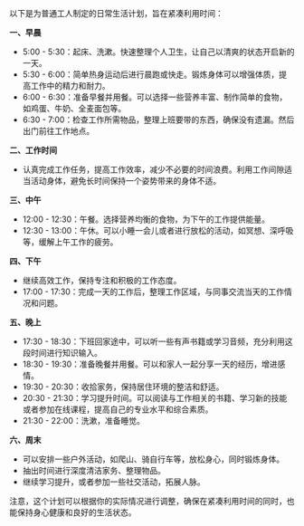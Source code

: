 以下是为普通工人制定的日常生活计划，旨在紧凑利用时间：

**一、早晨**
- 5:00 - 5:30：起床、洗漱。快速整理个人卫生，让自己以清爽的状态开启新的一天。
- 5:30 - 6:00：简单热身运动后进行晨跑或快走。锻炼身体可以增强体质，提高工作中的精力和耐力。
- 6:00 - 6:30：准备早餐并用餐。可以选择一些营养丰富、制作简单的食物，如鸡蛋、牛奶、全麦面包等。
- 6:30 - 7:00：检查工作所需物品，整理上班要带的东西，确保没有遗漏。然后出门前往工作地点。

**二、工作时间**
- 认真完成工作任务，提高工作效率，减少不必要的时间浪费。利用工作间隙适当活动身体，避免长时间保持一个姿势带来的身体不适。

**三、中午**
- 12:00 - 12:30：午餐。选择营养均衡的食物，为下午的工作提供能量。
- 12:30 - 13:00：午休。可以小睡一会儿或者进行放松的活动，如冥想、深呼吸等，缓解上午工作的疲劳。

**四、下午**
- 继续高效工作，保持专注和积极的工作态度。
- 17:00 - 17:30：完成一天的工作后，整理工作区域，与同事交流当天的工作情况和问题。

**五、晚上**
- 17:30 - 18:30：下班回家途中，可以听一些有声书籍或学习音频，充分利用这段时间进行知识输入。
- 18:30 - 19:30：准备晚餐并用餐。可以和家人一起分享一天的经历，增进感情。
- 19:30 - 20:30：收拾家务，保持居住环境的整洁和舒适。
- 20:30 - 21:30：学习提升时间。可以阅读与工作相关的书籍、学习新的技能或者参加在线课程，提高自己的专业水平和综合素质。
- 21:30 - 22:00：洗漱，准备睡觉。

**六、周末**
- 可以安排一些户外活动，如爬山、骑自行车等，放松身心，同时锻炼身体。
- 抽出时间进行深度清洁家务、整理物品。
- 继续学习提升，或者参加一些社交活动，拓展人脉。

注意，这个计划可以根据你的实际情况进行调整，确保在紧凑利用时间的同时，也能保持身心健康和良好的生活状态。